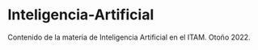 # Inteligencia-Artificial

Contenido de la materia de Inteligencia Artificial en el ITAM. Otoño 2022.

